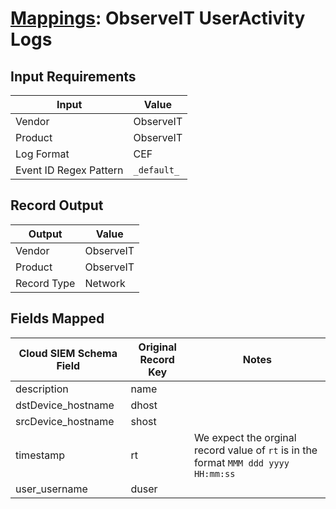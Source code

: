 # [Mappings](README.md): ObserveIT UserActivity Logs

## Input Requirements

|Input|Value|
|-----|-----|
|Vendor|ObserveIT|
|Product|ObserveIT|
|Log Format|CEF|
|Event ID Regex Pattern|`_default_`|

## Record Output

|Output|Value|
|------|-----|
|Vendor|ObserveIT|
|Product|ObserveIT|
|Record Type|Network|

## Fields Mapped

|Cloud SIEM Schema Field|Original Record Key|Notes|
|-----------------------|-------------------|-----|
|description|name||
|dstDevice_hostname|dhost||
|srcDevice_hostname|shost||
|timestamp|rt|We expect the orginal record value of `rt` is in the format `MMM ddd yyyy HH:mm:ss`|
|user_username|duser||

